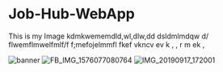 # Job-Hub-WebApp
This is my Image kdmkwememdld,wl,dlw,dd
dsldmlmdqw
d/
flwemflmwelfmlf/f
f;mefojelmmfl fkef vkncv ev k , , 
r m ek ,
 
![banner](https://user-images.githubusercontent.com/90108900/164164053-30f7e1ab-8236-49d9-9895-56eee6bec53d.jpg)
![FB_IMG_1576077080764](https://user-images.githubusercontent.com/90108900/164164095-787b2c7b-47c4-4cc5-b01d-6368d1fb9cbf.jpg)
![IMG_20190917_172001](https://user-images.githubusercontent.com/90108900/164164223-e8568745-435c-468d-9199-22289b3c1946.jpg)
